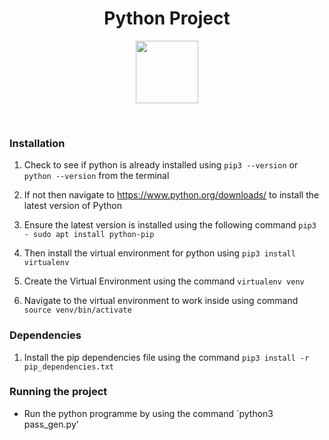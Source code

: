 <h1 align = "center"> Python Project </h1>
<p align = "center">
<img align ="center" height = "100" width = "100" src = "https://devguide.python.org/_static/python-logo.png">
</p>
</br>

### Installation

1. Check to see if python is already installed using `pip3 --version` or `python --version` from the terminal

2. If not then navigate to https://www.python.org/downloads/ to install the latest version of Python

3. Ensure the latest version is installed using the following command `pip3 - sudo apt install python-pip`

4. Then install the virtual environment for python using `pip3 install virtualenv`

5. Create the Virtual Environment using the command `virtualenv venv`

6. Navigate to the virtual environment to work inside using command `source venv/bin/activate`


### Dependencies

1. Install the pip dependencies file using the command `pip3 install -r pip_dependencies.txt`


### Running the project

- Run the python programme by using the command `python3 pass_gen.py'
